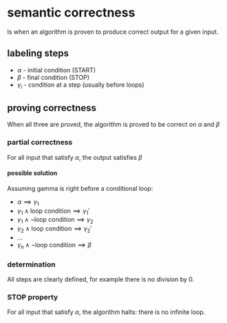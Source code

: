 # semantic correctness

Is when an algorithm is proven to produce correct output for a given input.

## labeling steps

- $\alpha$ - initial condition (START)
- $\beta$ - final condition (STOP)
- $\gamma_i$ - condition at a step (usually before loops)

## proving correctness

When all three are proved, the algorithm is proved to be correct on $\alpha$ and $\beta$

### partial correctness

For all input that satisfy $\alpha$, the output satisfies $\beta$

#### possible solution

Assuming gamma is right before a conditional loop:

- $\alpha \implies \gamma_1$
- $\gamma_1 \land \text{loop condition} \implies \gamma_1'$
- $\gamma_1 \land \neg \text{loop condition} \implies \gamma_2$
- $\gamma_2 \land \text{loop condition} \implies \gamma_2'$
- $\dots$
- $\gamma_n \land \neg \text{loop condition} \implies \beta$

### determination

All steps are clearly defined, for example there is no division by 0.

### STOP property

For all input that satisfy $\alpha$, the algorithm halts: there is no infinite loop.
